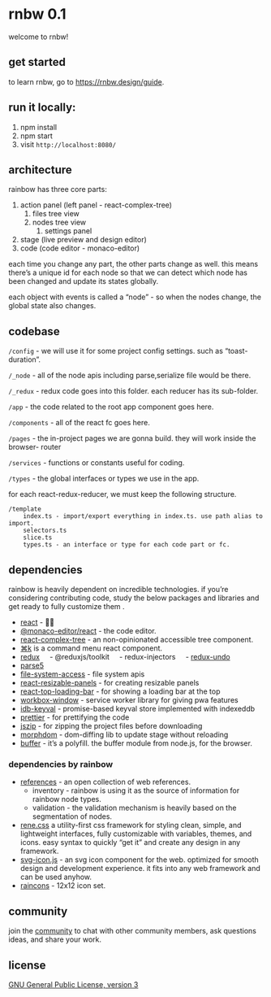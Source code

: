 # rnbw 0.1

welcome to rnbw!

## get started

to learn rnbw, go to https://rnbw.design/guide.

## run it locally:

1. npm install
2. npm start
3. visit `http://localhost:8080/`

## architecture

rainbow has three core parts:

1. action panel (left panel - react-complex-tree)
   1. files tree view
   2. nodes tree view
      1. settings panel
2. stage (live preview and design editor)
3. code (code editor - monaco-editor)

each time you change any part, the other parts change as well. this means there’s a unique id for each node so that we can detect which node has been changed and update its states globally.

each object with events is called a “node” - so when the nodes change, the global state also changes.

## codebase

`/config` - we will use it for some project config settings. such as “toast-duration”.

`/_node` - all of the node apis including parse,serialize file would be there.

`/_redux` - redux code goes into this folder. each reducer has its sub-folder.

`/app` - the code related to the root app component goes here.

`/components` - all of the react fc goes here.

`/pages` - the in-project pages we are gonna build. they will work inside the browser- router

`/services` - functions or constants useful for coding.

`/types` - the global interfaces or types we use in the app.

for each react-redux-reducer, we must keep the following structure.

```
/template
	index.ts - import/export everything in index.ts. use path alias to import.
	selectors.ts
	slice.ts
	types.ts - an interface or type for each code part or fc.
```

## dependencies

rainbow is heavily dependent on incredible technologies. if you’re considering contributing code, study the below packages and libraries and get ready to fully customize them .

- [react](https://github.com/facebook/react) - 💁‍♂️
- [@monaco-editor/react](https://github.com/suren-atoyan/monaco-react) - the code editor.
- [react-complex-tree](https://github.com/lukasbach/react-complex-tree) - an non-opinionated accessible tree component.
- [⌘k](https://github.com/pacocoursey/cmdk) is a command menu react component.
- [redux](https://github.com/reduxjs/redux)
      - @reduxjs/toolkit
      - redux-injectors
      - [redux-undo](https://github.com/omnidan/redux-undo)
- [parse5](https://github.com/inikulin/parse5)
- [file-system-access](https://www.npmjs.com/package/file-system-access) - file system apis
- [react-resizable-panels](https://github.com/bvaughn/react-resizable-panels) - for creating resizable panels
- [react-top-loading-bar](https://github.com/klendi/react-top-loading-bar) - for showing a loading bar at the top
- [workbox-window](https://developer.chrome.com/docs/workbox/) - service worker library for giving pwa features
- [idb-keyval](https://www.npmjs.com/package/idb-keyval) - promise-based keyval store implemented with indexeddb
- [prettier](https://www.npmjs.com/package/prettier) - for prettifying the code
- [jszip](https://stuk.github.io/jszip/) - for zipping the project files before downloading
- [morphdom](https://github.com/patrick-steele-idem/morphdom) - dom-diffing lib to update stage without reloading
- [buffer](https://www.npmjs.com/package/buffer) - it’s a polyfill. the buffer module from node.js, for the browser.

### dependencies by rainbow

- [references](https://github.com/rnbwdev/references) - an open collection of web references.
  - inventory - rainbow is using it as the source of information for rainbow node types.
  - validation - the validation mechanism is heavily based on the segmentation of nodes.
- [rene.css](https://github.com/rnbwdev/rene.css) a utility-first css framework for styling clean, simple, and lightweight interfaces, fully customizable with variables, themes, and icons. easy syntax to quickly “get it” and create any design in any framework.
- [svg-icon.js](https://github.com/rnbwdev/svg-icon.js) - an svg icon component for the web. optimized for smooth design and development experience. it fits into any web framework and can be used anyhow.
- [raincons](https://github.com/rnbwdev/raincons) - 12x12 icon set.

## community

join the [community](https://github.com/orgs/rnbwdev/discussions) to chat with other community members, ask questions ideas, and share your work.

## license

[GNU General Public License, version 3](https://www.gnu.org/licenses/gpl-3.0.en.html)
